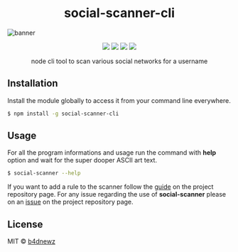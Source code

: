 <h1 align="center">social-scanner-cli</h1>

![banner](https://rawgit.com/b4dnewz/social-scanner/master/banner.jpg)

<p align="center">
  <a href="https://travis-ci.org/b4dnewz/social-scanner"><img src="https://travis-ci.org/b4dnewz/social-scanner.svg?branch=master"></a>
  <a href="https://david-dm.org/b4dnewz/social-scanner"><img src="https://david-dm.org/b4dnewz/social-scanner.svg?theme=shields.io"></a>
  <a href="https://coveralls.io/r/b4dnewz/social-scanner"><img src="https://coveralls.io/repos/b4dnewz/social-scanner/badge.svg"></a>
  <a href="https://snyk.io/test/github/b4dnewz/social-scanner"><img src="https://snyk.io/test/github/b4dnewz/social-scanner/badge.svg"></a>
</p>

<p align="center">node cli tool to scan various social networks for a username</p>

## Installation
Install the module globally to access it from your command line everywhere.
```sh
$ npm install -g social-scanner-cli
```

## Usage
For all the program informations and usage run the command with __help__ option and wait for the super dooper ASCII art text.
```sh
$ social-scanner --help
```
If you want to add a rule to the scanner follow the [guide](https://github.com/b4dnewz/social-scanner#adding-rules) on the project repository page. For any issue regarding the use of __social-scanner__ please on an [issue](https://github.com/b4dnewz/social-scanner/issues) on the project repository page.


## License

MIT © [b4dnewz](https://b4dnewz.github.io/)

